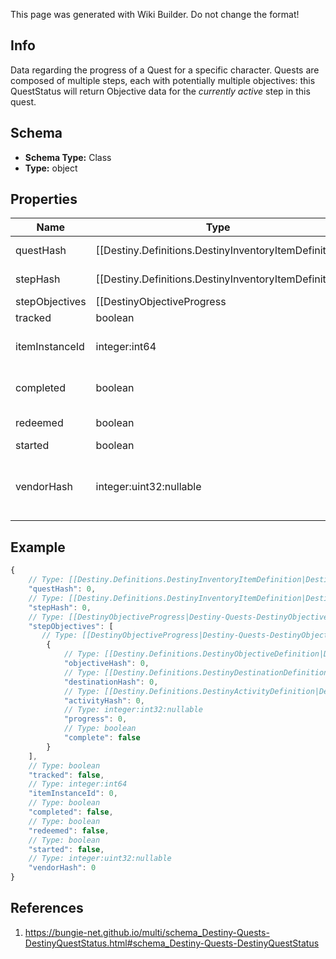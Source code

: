 <span class="wiki-builder">This page was generated with Wiki Builder. Do not change the format!</span>

## Info
Data regarding the progress of a Quest for a specific character. Quests are composed of multiple steps, each with potentially multiple objectives: this QuestStatus will return Objective data for the *currently active* step in this quest.

## Schema
* **Schema Type:** Class
* **Type:** object

## Properties
Name | Type | Description
---- | ---- | -----------
questHash | [[Destiny.Definitions.DestinyInventoryItemDefinition|Destiny-Definitions-DestinyInventoryItemDefinition]]:integer:uint32 | The hash identifier for the Quest Item. (Note: Quests are defined as Items, and thus you would use this to look up the quest's DestinyInventoryItemDefinition). For information on all steps in the quest, you can then examine its DestinyInventoryItemDefinition.setData property for Quest Steps (which are *also* items). You can use the Item Definition to display human readable data about the overall quest.
stepHash | [[Destiny.Definitions.DestinyInventoryItemDefinition|Destiny-Definitions-DestinyInventoryItemDefinition]]:integer:uint32 | The hash identifier of the current Quest Step, which is also a DestinyInventoryItemDefinition. You can use this to get human readable data about the current step and what to do in that step.
stepObjectives | [[DestinyObjectiveProgress|Destiny-Quests-DestinyObjectiveProgress]][] | A step can have multiple objectives. This will give you the progress for each objective in the current step, in the order in which they are rendered in-game.
tracked | boolean | Whether or not the quest is tracked
itemInstanceId | integer:int64 | The current Quest Step will be an instanced item in the player's inventory. If you care about that, this is the instance ID of that item.
completed | boolean | Whether or not the whole quest has been completed, regardless of whether or not you have redeemed the rewards for the quest.
redeemed | boolean | Whether or not you have redeemed rewards for this quest.
started | boolean | Whether or not you have started this quest.
vendorHash | integer:uint32:nullable | If the quest has a related Vendor that you should talk to in order to initiate the quest/earn rewards/continue the quest, this will be the hash identifier of that Vendor. Look it up its DestinyVendorDefinition.

## Example
```javascript
{
    // Type: [[Destiny.Definitions.DestinyInventoryItemDefinition|Destiny-Definitions-DestinyInventoryItemDefinition]]:integer:uint32
    "questHash": 0,
    // Type: [[Destiny.Definitions.DestinyInventoryItemDefinition|Destiny-Definitions-DestinyInventoryItemDefinition]]:integer:uint32
    "stepHash": 0,
    // Type: [[DestinyObjectiveProgress|Destiny-Quests-DestinyObjectiveProgress]][]
    "stepObjectives": [
       // Type: [[DestinyObjectiveProgress|Destiny-Quests-DestinyObjectiveProgress]]
        {
            // Type: [[Destiny.Definitions.DestinyObjectiveDefinition|Destiny-Definitions-DestinyObjectiveDefinition]]:integer:uint32
            "objectiveHash": 0,
            // Type: [[Destiny.Definitions.DestinyDestinationDefinition|Destiny-Definitions-DestinyDestinationDefinition]]:integer:uint32:nullable
            "destinationHash": 0,
            // Type: [[Destiny.Definitions.DestinyActivityDefinition|Destiny-Definitions-DestinyActivityDefinition]]:integer:uint32:nullable
            "activityHash": 0,
            // Type: integer:int32:nullable
            "progress": 0,
            // Type: boolean
            "complete": false
        }
    ],
    // Type: boolean
    "tracked": false,
    // Type: integer:int64
    "itemInstanceId": 0,
    // Type: boolean
    "completed": false,
    // Type: boolean
    "redeemed": false,
    // Type: boolean
    "started": false,
    // Type: integer:uint32:nullable
    "vendorHash": 0
}

```

## References
1. https://bungie-net.github.io/multi/schema_Destiny-Quests-DestinyQuestStatus.html#schema_Destiny-Quests-DestinyQuestStatus
